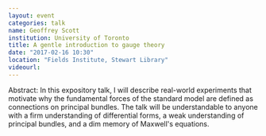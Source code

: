 ```yaml
---
layout: event
categories: talk
name: Geoffrey Scott
institution: University of Toronto
title: A gentle introduction to gauge theory
date: "2017-02-16 10:30"
location: "Fields Institute, Stewart Library"
videourl: 
---
```

Abstract: In this expository talk, I will describe real-world experiments that motivate why the fundamental forces of the standard model are defined as connections on principal bundles. The talk will be understandable to anyone with a firm understanding of differential forms, a weak understanding of principal bundles, and a dim memory of Maxwell's equations.
